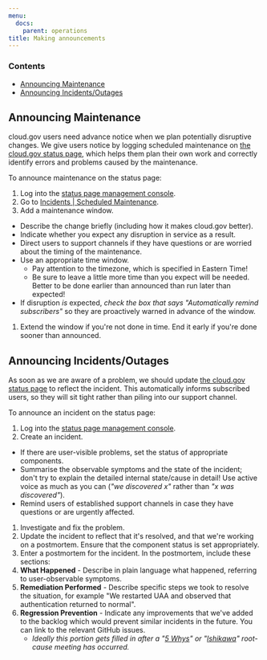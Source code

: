 ```yaml
---
menu:
  docs:
    parent: operations
title: Making announcements
---
```


### Contents
* [Announcing Maintenance](#announcing-maintenance)
* [Announcing Incidents/Outages](#announcing-incidents)

## <a name="announcing-maintenance"></a>Announcing Maintenance
cloud.gov users need advance notice when we plan potentially disruptive changes. We give users notice by logging scheduled maintenance on [the cloud.gov status page](https://cloudgov.statuspage.io), which helps them plan their own work and correctly identify errors and problems caused by the maintenance.

To announce maintenance on the status page:

1. Log into the [status page management console](https://manage.statuspage.io/pages/swcbylb1c30f).
1. Go to [Incidents | Scheduled Maintenance](https://manage.statuspage.io/pages/swcbylb1c30f/incidents#scheduled-maintenance).
1. Add a maintenance window.
  * Describe the change briefly (including how it makes cloud.gov better).
  * Indicate whether you expect any disruption in service as a result.
  * Direct users to support channels if they have questions or are worried about the timing of the maintenance.
  * Use an appropriate time window.
      * Pay attention to the timezone, which is specified in Eastern Time!
      * Be sure to leave a little more time than you expect will be needed. Better to be done earlier than announced than run later than expected!
  * If disruption *is* expected, *check the box that says "Automatically remind subscribers"* so they are proactively warned in advance of the window.
1. Extend the window if you're not done in time. End it early if you're done sooner than announced.

## <a name="announcing-incidents"></a>Announcing Incidents/Outages
As soon as we are aware of a problem, we should update [the cloud.gov status page](https://cloudgov.statuspage.io) to reflect the incident. This automatically informs subscribed users, so they will sit tight rather than piling into our support channel.

To announce an incident on the status page:

1. Log into the [status page management console](https://manage.statuspage.io/pages/swcbylb1c30f).
1. Create an incident.
  * If there are user-visible problems, set the status of appropriate components.
  * Summarise the observable symptoms and the state of the incident; don't try to explain the detailed internal state/cause in detail! Use active voice as much as you can (*"we discovered x"* rather than *"x was discovered"*).
  * Remind users of established support channels in case they have questions or are urgently affected.
1. Investigate and fix the problem.
1. Update the incident to reflect that it's resolved, and that we're working on a postmortem. Ensure that the component status is set appropriately.
1. Enter a postmortem for the incident. In the postmortem, include these sections:
  1. **What Happened** - Describe in plain language what happened, referring to user-observable symptoms.
  1. **Remediation Performed** - Describe specific steps we took to resolve the situation, for example "We restarted UAA and observed that authentication returned to normal".
  1. **Regression Prevention** - Indicate any improvements that we've added to the backlog which would prevent similar incidents in the future. You can link to the relevant GitHub issues.
     * *Ideally this portion gets filled in after a "[5 Whys](https://en.wikipedia.org/wiki/5_Whys)" or "[Ishikawa](https://en.wikipedia.org/wiki/Ishikawa_diagram)" root-cause meeting has occurred.*
